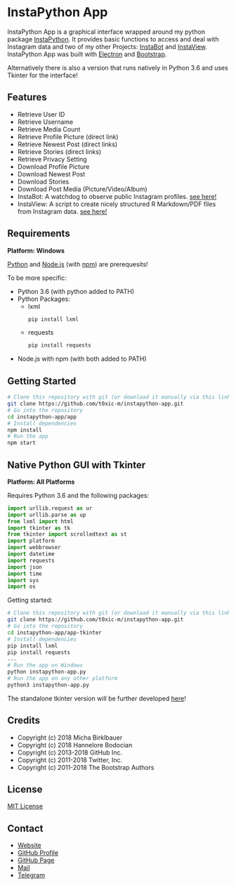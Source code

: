 # InstaPython App

InstaPython App is a graphical interface wrapped around my python package [InstaPython](https://github.com/t0xic-m/instapython). It provides basic functions to access and deal with Instagram data and two of my other Projects: [InstaBot](https://github.com/t0xic-m/instagram_watchdog) and [InstaView](https://github.com/t0xic-m/instagram_data_download_viewer). InstaPython App was built with [Electron](https://electronjs.org/) and [Bootstrap](https://getbootstrap.com/).

Alternatively there is also a version that runs natively in Python 3.6 and uses Tkinter for the interface!

## Features

- Retrieve User ID
- Retrieve Username
- Retrieve Media Count
- Retrieve Profile Picture (direct link)
- Retrieve Newest Post (direct links)
- Retrieve Stories (direct links)
- Retrieve Privacy Setting
- Download Profile Picture
- Download Newest Post
- Download Stories
- Download Post Media (Picture/Video/Album)
- InstaBot: A watchdog to observe public Instagram profiles. [see here!](https://github.com/t0xic-m/instagram_watchdog)
- InstaView: A script to create nicely structured R Markdown/PDF files from Instagram data.  [see here!](https://github.com/t0xic-m/instagram_data_download_viewer)

## Requirements

**Platform: Windows**

[Python](https://www.python.org/) and [Node.js](https://nodejs.org) (with [npm](https://www.npmjs.com/)) are prerequesits!

To be more specific:
- Python 3.6 (with python added to PATH)
- Python Packages:
  - lxml
    ```bash
    pip install lxml
    ```
  - requests
    ```bash
    pip install requests
    ```
- Node.js with npm (with both added to PATH)

## Getting Started

```bash
# Clone this repository with git (or download it manually via this link: https://github.com/t0xic-m/instapython-app/archive/master.zip)
git clone https://github.com/t0xic-m/instapython-app.git
# Go into the repository
cd instapython-app/app
# Install dependencies
npm install
# Run the app
npm start
```
## Native Python GUI with Tkinter

**Platform: All Platforms**

Requires Python 3.6 and the following packages:

```python
import urllib.request as ur
import urllib.parse as up
from lxml import html
import tkinter as tk
from tkinter import scrolledtext as st
import platform
import webbrowser
import datetime
import requests
import json
import time
import sys
import os
```

Getting started:

```bash
# Clone this repository with git (or download it manually via this link: https://github.com/t0xic-m/instapython-app/archive/master.zip)
git clone https://github.com/t0xic-m/instapython-app.git
# Go into the repository
cd instapython-app/app-tkinter
# Install dependencies
pip install lxml
pip install requests
...
# Run the app on Windows
python instapython-app.py
# Run the app on any other platform
python3 instapython-app.py
```
The standalone tkinter version will be further developed [here](https://github.com/t0xic-m/instapython)!

## Credits

- Copyright (c) 2018 Micha Birklbauer
- Copyright (c) 2018 Hannelore Bodocian
- Copyright (c) 2013-2018 GitHub Inc.
- Copyright (c) 2011-2018 Twitter, Inc.
- Copyright (c) 2011-2018 The Bootstrap Authors

## License

[MIT License](https://github.com/t0xic-m/instapython-app/blob/master/LICENSE.md)

## Contact

- [Website](https://t0xic-m.github.io/web)
- [GitHub Profile](https://github.com/t0xic-m)
- [GitHub Page](https://t0xic-m.github.io/)
- [Mail](mailto:micha.birklbauer@gmail.com)
- [Telegram](https://telegram.me/micha_birklbauer)
